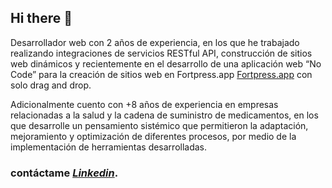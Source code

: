 ## Hi there 👋

Desarrollador web con 2 años de experiencia, en los que he trabajado realizando integraciones de servicios RESTful API, construcción de sitios web dinámicos y recientemente en el desarrollo de una aplicación web “No Code” para la creación de sitios web en Fortpress.app [Fortpress.app](https://www.fortpress.app) con solo drag and drop.

Adicionalmente cuento con +8 años de experiencia en empresas relacionadas a la salud y la cadena de suministro de medicamentos, en los que desarrolle un pensamiento sistémico que permitieron la adaptación, mejoramiento y optimización de diferentes procesos, por medio de la implementación de herramientas desarrolladas.

### contáctame *[Linkedin](https://www.linkedin.com/in/jairolopezlon/)*.

<!--
**jairolopezlon/jairolopezlon** is a ✨ _special_ ✨ repository because its `README.md` (this file) appears on your GitHub profile.

Here are some ideas to get you started:

- 🔭 I’m currently working on ...
- 🌱 I’m currently learning ...
- 👯 I’m looking to collaborate on ...
- 🤔 I’m looking for help with ...
- 💬 Ask me about ...
- 📫 How to reach me: ...
- 😄 Pronouns: ...
- ⚡ Fun fact: ...
-->
